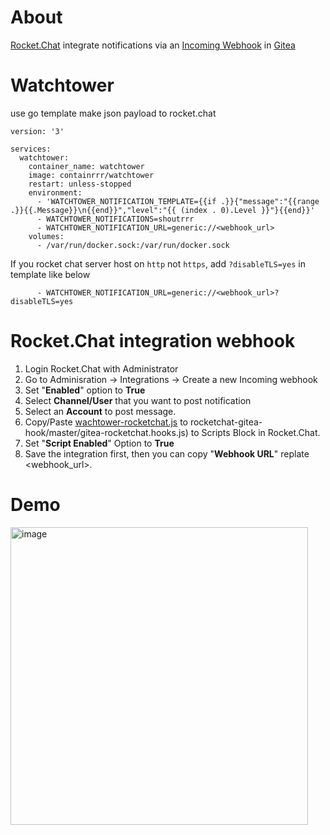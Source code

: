 # About
[Rocket.Chat](https://rocket.chat/) integrate notifications via an [Incoming Webhook](https://docs.rocket.chat/guides/administrator-guides/integrations) in [Gitea](https://gitea.io/)

# Watchtower

use go template make json payload to rocket.chat

```
version: '3'

services:
  watchtower:
    container_name: watchtower
    image: containrrr/watchtower
    restart: unless-stopped
    environment:
      - 'WATCHTOWER_NOTIFICATION_TEMPLATE={{if .}}{"message":"{{range .}}{{.Message}}\n{{end}}","level":"{{ (index . 0).Level }}"}{{end}}'
      - WATCHTOWER_NOTIFICATIONS=shoutrrr
      - WATCHTOWER_NOTIFICATION_URL=generic://<webhook_url>
    volumes:
      - /var/run/docker.sock:/var/run/docker.sock
```

If you rocket chat server host on `http` not `https`, add `?disableTLS=yes` in template like below
```
      - WATCHTOWER_NOTIFICATION_URL=generic://<webhook_url>?disableTLS=yes
```
# Rocket.Chat integration webhook
1. Login Rocket.Chat with Administrator
2. Go to Adminisration -> Integrations -> Create a new Incoming webhook
3. Set "**Enabled**" option to **True**
4. Select **Channel/User** that you want to post notification
5. Select an **Account** to post message.
6. Copy/Paste [wachtower-rocketchat.js](https://raw.githubusercontent.com/austinsuyoyo/rocketchat-watchtower-hook/master/wachtower-rocketchat.js) to rocketchat-gitea-hook/master/gitea-rocketchat.hooks.js) to Scripts Block in Rocket.Chat.
7. Set "**Script Enabled**" Option to **True**
8. Save the integration first, then you can copy "**Webhook URL**" replate <webhook_url>.


# Demo
<img width="476" alt="image" src="https://user-images.githubusercontent.com/15572804/161377364-e73be846-84ba-40ad-ba49-6a813589e960.png">
